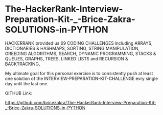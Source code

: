 
# The-HackerRank-Interview-Preparation-Kit-_-Brice-Zakra-SOLUTIONS-in-PYTHON





HACKERRANK provided us 69 CODING CHALLENGES including ARRAYS, DICTIONARIES & HASHMAPS, SORTING, STRING MANIPULATION, GREEDING ALGORITHMS, SEARCH, DYNAMIC PROGRAMMING, STACKS & QUEUES, GRAPHS, TREES, LINKED LISTS and RECURSION & BACKTRACKING, 





My ultimate goal for this personal exercise is to consistently push at least one solution of the INTERVIEW-PREPARATION-KIT-CHALLENGE evry single day until the last one.





GITHUB Link:

https://github.com/bricezakra/The-HackerRank-Interview-Preparation-Kit-_-Brice-Zakra-SOLUTIONS-in-PYTHON

